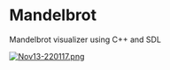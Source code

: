 # Mandelbrot
Mandelbrot visualizer using C++ and SDL

[![Nov13-220117.png](https://i.postimg.cc/BbccnTK8/Nov13-220117.png)](https://postimg.cc/hQv7C7Mg)
